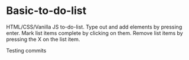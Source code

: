 # Basic-to-do-list
HTML/CSS/Vanilla JS to-do-list.
Type out and add elements by pressing enter.
Mark list items complete by clicking on them.
Remove list items by pressing the X on the list item.

Testing commits
